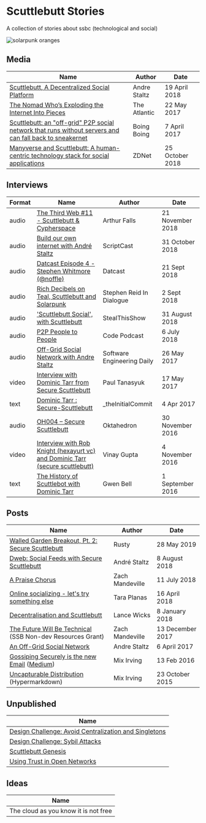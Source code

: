 # Scuttlebutt Stories

A collection of stories about ssbc \(technological and social\)

![solarpunk oranges](/assets/solarpunk-oranges.jpg)

## Media

Name | Author | Date
--- | --- | ---
[Scuttlebutt, A Decentralized Social Platform](https://www.inthemesh.com/archive/secure-scuttlebutt-facebook-alternative/) | Andre Staltz | 19 April 2018
[The Nomad Who’s Exploding the Internet Into Pieces](https://www.theatlantic.com/technology/archive/2017/05/meet-the-counterantidisintermediationists/527553/) | The Atlantic | 22 May 2017
[Scuttlebutt: an "off-grid" P2P social network that runs without servers and can fall back to sneakernet](http://boingboing.net/2017/04/07/bug-in-tech-for-antipreppers.html) | Boing Boing | 7 April 2017
[Manyverse and Scuttlebutt: A human-centric technology stack for social applications](https://www.zdnet.com/article/manyverse-and-scuttlebutt-a-human-centric-technology-stack-for-social-applications/) | ZDNet | 25 October 2018


## Interviews

Format | Name | Author | Date
--- | --- | --- | ---
audio | [The Third Web #11 - Scuttlebutt & Cypherspace](https://soundcloud.com/arthurfalls/the-third-web-11-scuttlebutt-cypherspace) | Arthur Falls | 21 November 2018
audio | [Build our own internet with André Staltz](https://javascript-podcast.com/podcast/18) | ScriptCast | 31 October 2018
audio | [Datcast Episode 4 - Stephen Whitmore (@noffle)](https://dat-cast.hashbase.io/DCUP0.html?ep=CGMRJ5UU-NNX9A4I) | Datcast | 21 Sept 2018
audio | [Rich Decibels on Teal, Scuttlebutt and Solarpunk](https://anchor.fm/stephenreid321/episodes/Rich-Decibels-on-Teal--Scuttlebutt-and-Solarpunk-e24qf9) | Stephen Reid In Dialogue | 2 Sept 2018
audio | ['Scuttlebutt Social', with Scuttlebutt](https://stealthisshow.com/s04e04/) | StealThisShow | 31 August 2018
audio | [P2P People to People](https://codepodcast.com/posts/2018-07-05-p2p-people-to-people/) | Code Podcast | 6 July 2018
audio | [Off-Grid Social Network with Andre Staltz](https://dev.to/sedaily/offgrid-social-network-with-andre-staltz) | Software Engineering Daily | 26 May 2017
video | [Interview with Dominic Tarr from Secure Scuttlebutt](https://www.youtube.com/watch?v=culYwT7_sW0) | Paul Tanasyuk | 17 May 2017
text | [Dominic Tarr : Secure-Scuttlebutt](https://theinitialcommit.com/2017/04/04/dominic-tarr/) | \_theInitialCommit | 4 Apr 2017
audio | [OH004 – Secure Scuttlebutt](https://oktahedron.diskordia.org/?podcast=oh004-secure-scuttlebutt) | Oktahedron | 30 November 2016
video | [Interview with Rob Knight (hexayurt vc) and Dominic Tarr (secure scuttlebutt)](https://www.youtube.com/watch?v=JolzQo8iLaY) | Vinay Gupta | 4 November 2016
text | [The History of Scuttlebot with Dominic Tarr](https://web.archive.org/web/20180429021039/http://gwenbell.com/dt-interview/) | Gwen Bell | 1 September 2016

## Posts

Name | Author | Date
--- | --- | ---
[Walled Garden Breakout, Pt. 2: Secure Scuttlebutt](https://gopher.floodgap.com/gopher/gw?gopher://sdf.org:70/0/users/rusty/Post04-ssb) | Rusty | 28 May 2019
[Dweb: Social Feeds with Secure Scuttlebutt](https://hacks.mozilla.org/2018/08/dweb-social-feeds-with-secure-scuttlebutt/) | André Staltz | 8 August 2018
[A Praise Chorus](dat://2295a89c2cdfb57ed91b135608627119199d5d834fbaede70a8713b2cedf6fe1/)  | Zach Mandeville | 11 July 2018
[Online socializing - let's try something else](http://l0010o0001l.logdown.com/posts/2018/04/16/scuttlebutt) | Tara Planas | 16 April 2018
[Decentralisation and Scuttlebutt](https://lancewicks.com/2018/01/08/decentralisation-and-scuttlebutt/) | Lance Wicks | 8 January 2018
[The Future Will Be Technical](https://coolguy.website/writing/the-future-will-be-technical/) (SSB Non-dev Resources Grant) | Zach Mandeville | 13 December 2017
[An Off-Grid Social Network](https://staltz.com/an-off-grid-social-network.html) | Andre Staltz | 6 April 2017
[Gossiping Securely is the new Email](./gossiping-securely-is-the-new-email.md) \([Medium](https://medium.com/enspiral-tales/gossiping-securely-is-the-new-email-6d706d4cd435)\) | Mix Irving | 13 Feb 2016
[Uncapturable Distribution](http://hyper.mixmix.io/mixmix/blogposts/blob/master/uncapturable_distribution.md) \(Hypermarkdown\) | Mix Irving | 23 October 2015

## Unpublished

Name |
--- |
[Design Challenge: Avoid Centralization and Singletons](./design-challenge-avoid-centralization-and-singletons.md) |
[Design Challenge: Sybil Attacks](./design-challenge-sybil-attacks.md) |
[Scuttlebutt Genesis](./scuttlebutt-genesis.md) |
[Using Trust in Open Networks](./using-trust-in-open-networks.md) |

## Ideas

Name |
--- |
The cloud as you know it is not free |
